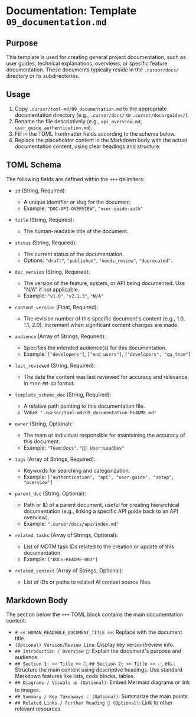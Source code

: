 # Documentation: Template `09_documentation.md`

## Purpose

This template is used for creating general project documentation, such as user guides, technical explanations, overviews, or specific feature documentation. These documents typically reside in the `.cursor/docs/` directory or its subdirectories.

## Usage

1.  Copy `.cursor/toml-md/09_documentation.md` to the appropriate documentation directory (e.g., `.cursor/docs/` or `.cursor/docs/guides/`).
2.  Rename the file descriptively (e.g., `api_overview.md`, `user_guide_authentication.md`).
3.  Fill in the TOML frontmatter fields according to the schema below.
4.  Replace the placeholder content in the Markdown body with the actual documentation content, using clear headings and structure.

## TOML Schema

The following fields are defined within the `+++` delimiters:

*   `id` (String, Required):
    *   A unique identifier or slug for the document.
    *   Example: `"DOC-API-OVERVIEW"`, `"user-guide-auth"`

*   `title` (String, Required):
    *   The human-readable title of the document.

*   `status` (String, Required):
    *   The current status of the documentation.
    *   Options: `"draft"`, `"published"`, `"needs_review"`, `"deprecated"`.

*   `doc_version` (String, Required):
    *   The version of the feature, system, or API being documented. Use "N/A" if not applicable.
    *   Example: `"v1.0"`, `"v2.1.3"`, `"N/A"`

*   `content_version` (Float, Required):
    *   The revision number of this specific document's content (e.g., 1.0, 1.1, 2.0). Increment when significant content changes are made.

*   `audience` (Array of Strings, Required):
    *   Specifies the intended audience(s) for this documentation.
    *   Example: `["developers"]`, `["end_users"]`, `["developers", "qa_team"]`

*   `last_reviewed` (String, Required):
    *   The date the content was last reviewed for accuracy and relevance, in `YYYY-MM-DD` format.

*   `template_schema_doc` (String, Required):
    *   A relative path pointing to this documentation file.
    *   Value: `".cursor/toml-md/09_documentation.README.md"`

*   `owner` (String, Optional):
    *   The team or individual responsible for maintaining the accuracy of this document.
    *   Example: `"Team:Docs"`, `"🧑‍💻 User:LeadDev"`

*   `tags` (Array of Strings, Required):
    *   Keywords for searching and categorization.
    *   Example: `["authentication", "api", "user-guide", "setup", "overview"]`

*   `parent_doc` (String, Optional):
    *   Path or ID of a parent document, useful for creating hierarchical documentation (e.g., linking a specific API guide back to an API overview).
    *   Example: `".cursor/docs/api/index.md"`

*   `related_tasks` (Array of Strings, Optional):
    *   List of MDTM task IDs related to the creation or update of this documentation.
    *   Example: `["DOCS-README-003"]`

*   `related_context` (Array of Strings, Optional):
    *   List of IDs or paths to related AI context source files.

## Markdown Body

The section below the `+++` TOML block contains the main documentation content:

*   `# << HUMAN_READABLE_DOCUMENT_TITLE >>`: Replace with the document title.
*   `(Optional) Version/Review Line`: Display key version/review info.
*   `## Introduction / Overview 🎯`: Explain the document's purpose and audience.
*   `## Section 1: << Title >> 📝`, `## Section 2: << Title >> ✅`, etc.: Structure the main content using descriptive headings. Use standard Markdown features like lists, code blocks, tables.
*   `## Diagrams / Visuals 📊 (Optional)`: Embed Mermaid diagrams or link to images.
*   `## Summary / Key Takeaways 💡 (Optional)`: Summarize the main points.
*   `## Related Links / Further Reading 🔗 (Optional)`: Link to other relevant resources.